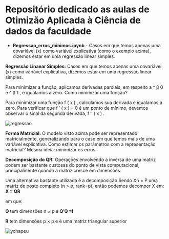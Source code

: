 # Repositório dedicado as aulas de Otimizão Aplicada à Ciência de dados da faculdade
- **Regressao_erros_minimos.ipynb** - Casos em que temos apenas uma covariável (x) como variável explicativa (como o exemplo acima), dizemos estar em uma regressão linear simples.

**Regressão Linaear Simples:**
Casos em que temos apenas uma covariável (x) como variável explicativa, dizemos estar em uma regressão linear simples.

Para minimizar a função, aplicamos derivadas parciais, em respeito a 
^
β
0
 e 
^
β
1
, e igualamos a zero. Como minimizar uma função?

Para minimizar uma função 
f
(
x
)
, calculamos sua derivada e igualamos a zero. Para verificar que 
f
′
(
x
)
= 0 é um ponto de mínimo, devemos observar o sinal da segunda derivada, 
f
′′
(
x
)
.

![regressao](https://github.com/ViniciusCantanhede/imagens/raw/90b1280e0d696e78cf83e969b76dfe92964f7e51/Captura%20de%20tela%202024-03-26%20213217.png)

**Forma Matricial:** 
O modelo visto acima pode ser representado matricialmente, generalizando para o caso em que temos mais de uma variável explicativa.
Como estimar os parâmetros com a representação matricial? Mesma ideia: minimizar os erros

**Decomposição do QR:**
Operações envolvendo a inversa de uma matriz podem ser bastante custosas do ponto de vista computacional, principalmente quando a matriz cresce em dimensões. 

Uma alternativa bastante utilizada é a decomposição Sendo Xn × P uma matriz de posto completo (n > p, rank=p), então podemos decompor X em:
 **X = QR** 

 em que:

**Q** tem dimensões n × p e **Q′Q =I**

**R** tem dimensões p × p e é uma matriz triangular superior


![ychapeu](https://github.com/ViniciusCantanhede/imagens/raw/ab0034094d12f27c3bfda8e6a2ca4bdeedd834c2/ychapeu.png)
